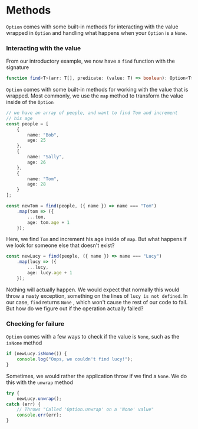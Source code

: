# Methods

`Option` comes with some built-in methods for interacting with the value wrapped in `Option`  and handling what happens when your `Option` is a `None`.

### Interacting with the value

From our introductory example, we now have a `find` function with the signature

```typescript
function find<T>(arr: T[], predicate: (value: T) => boolean): Option<T>;
```

`Option` comes with some built-in methods for working with the value that is wrapped. Most commonly, we use the `map` method to transform the value inside of the `Option`

```typescript
// we have an array of people, and want to find Tom and increment
// his age
const people = [
    {
        name: "Bob",
        age: 25
    },
    {
        name: "Sally",
        age: 26
    },
    {
        name: "Tom",
        age: 28
    }
]; 

const newTom = find(people, ({ name }) => name === "Tom")
    .map(tom => ({
        ...tom,
        age: tom.age + 1
    });
```

Here, we find `Tom` and increment his age inside of `map`. But what happens if we look for someone else that doesn't exist?

```typescript
const newLucy = find(people, ({ name }) => name === "Lucy")
    .map(lucy => ({
        ...lucy,
        age: lucy.age + 1
    });
```

Nothing will actually happen. We would expect that normally this would throw a nasty exception, something on the lines of `lucy is not defined`. In our case, `find` returns `None` , which won't cause the rest of our code to fail. But how do we figure out if the operation actually failed?

### Checking for failure

`Option` comes with a few ways to check if the value is `None`, such as the `isNone` method

```typescript
if (newLucy.isNone()) {
    console.log("Oops, we couldn't find lucy!");
}
```

Sometimes, we would rather the application throw if we find a `None`. We do this with the `unwrap` method

```typescript
try {
    newLucy.unwrap();
catch (err) {
    // Throws "Called 'Option.unwrap' on a 'None' value"
    console.err(err);
}
```



